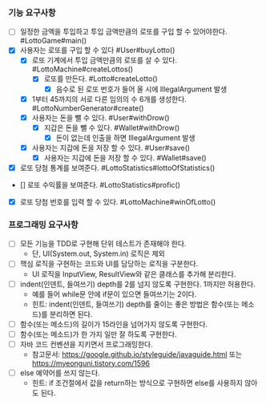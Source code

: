 ### 기능 요구사항

- [ ] 일정한 금액을 투입하고 투입 금액만큼의 로또를 구입 할 수 있어야한다. #LottoGame#main()
- [x] 사용자는 로또를 구입 할 수 있다 #User#buyLotto()
    - [x] 로또 기계에서 투입 금액만큼의 로또를 살 수 있다. #LottoMachine#createLottos()
        - [x] 로또를 만든다. #Lotto#createLotto()
            - [x] 음수로 된 로또 번호가 들어 올 시에 IllegalArgument 발생 
    - [x] 1부터 45까지의 서로 다른 임의의 수 6개를 생성한다. #LottoNumberGenerator#create()
    - [x] 사용자는 돈을 뺄 수 있다. #User#withDrow()
      - [x] 지갑은 돈을 뺄 수 있다. #Wallet#withDrow()
        - [x] 돈이 없는데 인출을 하면 IllegalArgument 발생
    - [x] 사용자는 지갑에 돈을 저장 할 수 있다. #User#save()
        - [x] 사용자는 지갑에 돈을 저장 할 수 있다. #Wallet#save()
- [x] 로또 당첨 통계를 보여준다. #LottoStatistics#lottoOfStatistics()
- [] 로또 수익률을 보여준다. #LottoStatistics#profic()
- [x] 로또 당첨 번호를 입력 할 수 있다. #LottoMachine#winOfLotto()

### 프로그래밍 요구사항

- [ ] 모든 기능을 TDD로 구현해 단위 테스트가 존재해야 한다.
    - 단, UI(System.out, System.in) 로직은 제외
- [ ] 핵심 로직을 구현하는 코드와 UI를 담당하는 로직을 구분한다.
    - UI 로직을 InputView, ResultView와 같은 클래스를 추가해 분리한다.
- [ ] indent(인덴트, 들여쓰기) depth를 2를 넘지 않도록 구현한다. 1까지만 허용한다.
    - 예를 들어 while문 안에 if문이 있으면 들여쓰기는 2이다.
    - 힌트: indent(인덴트, 들여쓰기) depth를 줄이는 좋은 방법은 함수(또는 메소드)를 분리하면 된다.
- [ ] 함수(또는 메소드)의 길이가 15라인을 넘어가지 않도록 구현한다.
- [ ] 함수(또는 메소드)가 한 가지 일만 잘 하도록 구현한다.
- [ ] 자바 코드 컨벤션을 지키면서 프로그래밍한다.
    - 참고문서: https://google.github.io/styleguide/javaguide.html 또는 https://myeonguni.tistory.com/1596
- [ ] else 예약어를 쓰지 않는다.
    - 힌트: if 조건절에서 값을 return하는 방식으로 구현하면 else를 사용하지 않아도 된다.
    